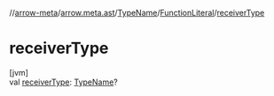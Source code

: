 //[arrow-meta](../../../../index.md)/[arrow.meta.ast](../../index.md)/[TypeName](../index.md)/[FunctionLiteral](index.md)/[receiverType](receiver-type.md)

# receiverType

[jvm]\
val [receiverType](receiver-type.md): [TypeName](../index.md)?
